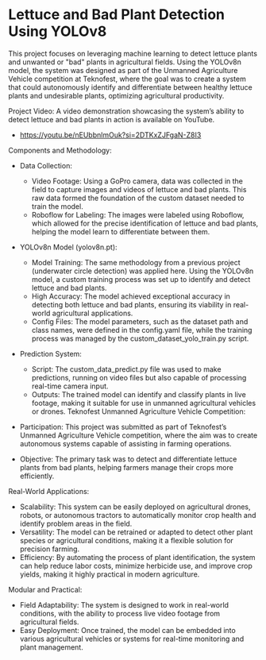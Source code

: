 # Lettuce and Bad Plant Detection Using YOLOv8
This project focuses on leveraging machine learning to detect lettuce plants and unwanted or "bad" plants in agricultural fields. Using the YOLOv8n model, the system was designed as part of the Unmanned Agriculture Vehicle competition at Teknofest, where the goal was to create a system that could autonomously identify and differentiate between healthy lettuce plants and undesirable plants, optimizing agricultural productivity.

Project Video:
A video demonstration showcasing the system’s ability to detect lettuce and bad plants in action is available on YouTube.
  - https://youtu.be/nEUbbnlmOuk?si=2DTKxZJFgaN-Z8I3

Components and Methodology:
- Data Collection:

  - Video Footage: Using a GoPro camera, data was collected in the field to capture images and videos of lettuce and bad plants. This raw data formed the foundation of the custom dataset needed to train the model.
  - Roboflow for Labeling: The images were labeled using Roboflow, which allowed for the precise identification of lettuce and bad plants, helping the model learn to differentiate between them.
- YOLOv8n Model (yolov8n.pt):

  - Model Training: The same methodology from a previous project (underwater circle detection) was applied here. Using the YOLOv8n model, a custom training process was set up to identify and detect lettuce and bad plants.
  - High Accuracy: The model achieved exceptional accuracy in detecting both lettuce and bad plants, ensuring its viability in real-world agricultural applications.
  - Config Files: The model parameters, such as the dataset path and class names, were defined in the config.yaml file, while the training process was managed by the custom_dataset_yolo_train.py script.
- Prediction System:

  - Script: The custom_data_predict.py file was used to make predictions, running on video files but also capable of processing real-time camera input.
  - Outputs: The trained model can identify and classify plants in live footage, making it suitable for use in unmanned agricultural vehicles or drones.
Teknofest Unmanned Agriculture Vehicle Competition:
- Participation: This project was submitted as part of Teknofest’s Unmanned Agriculture Vehicle competition, where the aim was to create autonomous systems capable of assisting in farming operations.
- Objective: The primary task was to detect and differentiate lettuce plants from bad plants, helping farmers manage their crops more efficiently.

Real-World Applications:
- Scalability: This system can be easily deployed on agricultural drones, robots, or autonomous tractors to automatically monitor crop health and identify problem areas in the field.
- Versatility: The model can be retrained or adapted to detect other plant species or agricultural conditions, making it a flexible solution for precision farming.
- Efficiency: By automating the process of plant identification, the system can help reduce labor costs, minimize herbicide use, and improve crop yields, making it highly practical in modern agriculture.

Modular and Practical:
- Field Adaptability: The system is designed to work in real-world conditions, with the ability to process live video footage from agricultural fields.
- Easy Deployment: Once trained, the model can be embedded into various agricultural vehicles or systems for real-time monitoring and plant management.
